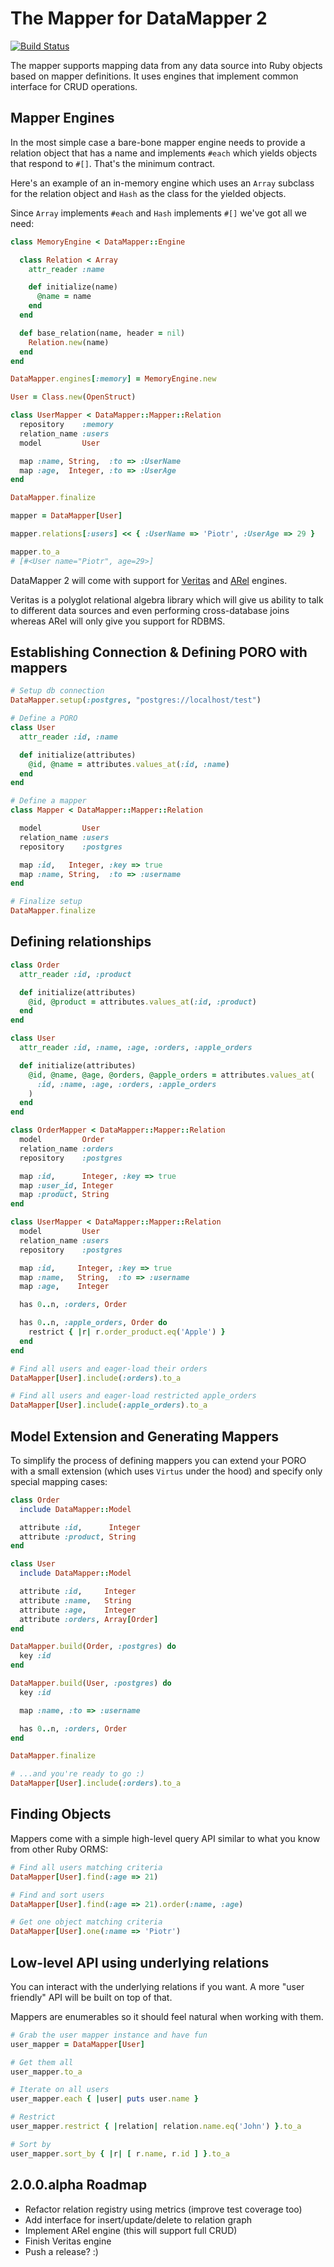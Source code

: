 # The Mapper for DataMapper 2

[![Build Status](https://secure.travis-ci.org/solnic/dm-mapper.png?branch=master)](http://travis-ci.org/solnic/dm-mapper)

The mapper supports mapping data from any data source into Ruby objects based on
mapper definitions. It uses engines that implement common interface for CRUD
operations.

## Mapper Engines

In the most simple case a bare-bone mapper engine needs to provide a relation
object that has a name and implements `#each` which yields objects that respond
to `#[]`. That's the minimum contract.

Here's an example of an in-memory engine which uses an `Array` subclass for the
relation object and `Hash` as the class for the yielded objects.

Since `Array` implements `#each` and `Hash` implements `#[]` we've got all we need:

``` ruby
class MemoryEngine < DataMapper::Engine

  class Relation < Array
    attr_reader :name

    def initialize(name)
      @name = name
    end
  end

  def base_relation(name, header = nil)
    Relation.new(name)
  end
end

DataMapper.engines[:memory] = MemoryEngine.new

User = Class.new(OpenStruct)

class UserMapper < DataMapper::Mapper::Relation
  repository    :memory
  relation_name :users
  model         User

  map :name, String,  :to => :UserName
  map :age,  Integer, :to => :UserAge
end

DataMapper.finalize

mapper = DataMapper[User]

mapper.relations[:users] << { :UserName => 'Piotr', :UserAge => 29 }

mapper.to_a
# [#<User name="Piotr", age=29>]
```

DataMapper 2 will come with support for [Veritas](https://github.com/dkubb/veritas)
and [ARel](https://github.com/rails/arel) engines.

Veritas is a polyglot relational algebra library which will give us ability to
talk to different data sources and even performing cross-database joins whereas
ARel will only give you support for RDBMS.

## Establishing Connection & Defining PORO with mappers

``` ruby
# Setup db connection
DataMapper.setup(:postgres, "postgres://localhost/test")

# Define a PORO
class User
  attr_reader :id, :name

  def initialize(attributes)
    @id, @name = attributes.values_at(:id, :name)
  end
end

# Define a mapper
class Mapper < DataMapper::Mapper::Relation

  model         User
  relation_name :users
  repository    :postgres

  map :id,   Integer, :key => true
  map :name, String,  :to => :username
end

# Finalize setup
DataMapper.finalize
```

## Defining relationships

``` ruby
class Order
  attr_reader :id, :product

  def initialize(attributes)
    @id, @product = attributes.values_at(:id, :product)
  end
end

class User
  attr_reader :id, :name, :age, :orders, :apple_orders

  def initialize(attributes)
    @id, @name, @age, @orders, @apple_orders = attributes.values_at(
      :id, :name, :age, :orders, :apple_orders
    )
  end
end

class OrderMapper < DataMapper::Mapper::Relation
  model         Order
  relation_name :orders
  repository    :postgres

  map :id,      Integer, :key => true
  map :user_id, Integer
  map :product, String
end

class UserMapper < DataMapper::Mapper::Relation
  model         User
  relation_name :users
  repository    :postgres

  map :id,     Integer, :key => true
  map :name,   String,  :to => :username
  map :age,    Integer

  has 0..n, :orders, Order

  has 0..n, :apple_orders, Order do
    restrict { |r| r.order_product.eq('Apple') }
  end
end

# Find all users and eager-load their orders
DataMapper[User].include(:orders).to_a

# Find all users and eager-load restricted apple_orders
DataMapper[User].include(:apple_orders).to_a
```

## Model Extension and Generating Mappers

To simplify the process of defining mappers you can extend your PORO with a small
extension (which uses `Virtus` under the hood) and specify only special mapping
cases:

``` ruby
class Order
  include DataMapper::Model

  attribute :id,      Integer
  attribute :product, String
end

class User
  include DataMapper::Model

  attribute :id,     Integer
  attribute :name,   String
  attribute :age,    Integer
  attribute :orders, Array[Order]
end

DataMapper.build(Order, :postgres) do
  key :id
end

DataMapper.build(User, :postgres) do
  key :id

  map :name, :to => :username

  has 0..n, :orders, Order
end

DataMapper.finalize

# ...and you're ready to go :)
DataMapper[User].include(:orders).to_a
```

## Finding Objects

Mappers come with a simple high-level query API similar to what you know from other Ruby ORMS:

```ruby
# Find all users matching criteria
DataMapper[User].find(:age => 21)

# Find and sort users
DataMapper[User].find(:age => 21).order(:name, :age)

# Get one object matching criteria
DataMapper[User].one(:name => 'Piotr')
```

## Low-level API using underlying relations

You can interact with the underlying relations if you want. A more "user friendly"
API will be built on top of that.

Mappers are enumerables so it should feel natural when working with them.

```ruby
# Grab the user mapper instance and have fun
user_mapper = DataMapper[User]

# Get them all
user_mapper.to_a

# Iterate on all users
user_mapper.each { |user| puts user.name }

# Restrict
user_mapper.restrict { |relation| relation.name.eq('John') }.to_a

# Sort by
user_mapper.sort_by { |r| [ r.name, r.id ] }.to_a
```

## 2.0.0.alpha Roadmap

 * Refactor relation registry using metrics (improve test coverage too)
 * Add interface for insert/update/delete to relation graph
 * Implement ARel engine (this will support full CRUD)
 * Finish Veritas engine
 * Push a release? :)
